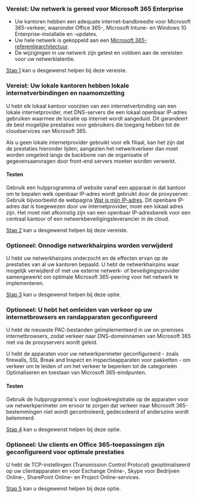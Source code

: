 <a name="crit-networking-step1"></a>
### <a name="required-your-network-is-ready-for-microsoft-365-enterprise"></a>Vereist: Uw netwerk is gereed voor Microsoft 365 Enterprise

- Uw kantoren hebben een adequate internet-bandbreedte voor Microsoft 365-verkeer, waaronder Office 365-, Microsoft Intune- en Windows 10 Enterprise-installatie en -updates.
- Uw hele netwerk is gekoppeld aan een [Microsoft 365-referentiearchitectuur](https://docs.microsoft.com/office365/enterprise/office-365-network-connectivity-principles#BKMK_P2).
- De wijzigingen in uw netwerk zijn getest en voldoen aan de vereisten voor uw netwerklatentie.

[Stap 1](../networking-provide-bandwidth-cloud-services.md) kan u desgewenst helpen bij deze vereiste.

<a name="crit-networking-step2"></a>
### <a name="required-your-local-offices-have-local-internet-connections-and-name-resolution"></a>Vereist: Uw lokale kantoren hebben lokale internetverbindingen en naamomzetting

U hebt elk lokaal kantoor voorzien van een internetverbinding van een lokale internetprovider, met DNS-servers die een lokaal openbaar IP-adres gebruiken waarmee de locatie op internet wordt aangeduid. Dit garandeert de best mogelijke prestaties voor gebruikers die toegang hebben tot de cloudservices van Microsoft 365.

Als u geen lokale internetprovider gebruikt voor elk filiaal, kan het zijn dat de prestaties hieronder lijden, aangezien het netwerkverkeer dan moet worden omgeleid langs de backbone van de organisatie of gegevensaanvragen door front-end servers moeten worden verwerkt.

#### <a name="how-to-test"></a>Testen
Gebruik een hulpprogramma of website vanaf een apparaat in dat kantoor om te bepalen welk openbaar IP-adres wordt gebruikt door de proxyserver. Gebruik bijvoorbeeld de webpagina [Wat is mijn IP-adres](https://www.whatismypublicip.com/). Dit openbare IP-adres dat is toegewezen door uw internetprovider, moet een lokaal adres zijn. Het moet niet afkomstig zijn van een openbaar IP-adresbereik voor een centraal kantoor of een netwerkbeveiligingsleverancier in de cloud.

[Stap 2](../networking-dns-resolution-same-location.md) kan u desgewenst helpen bij deze vereiste.

<a name="crit-networking-step3"></a>
### <a name="optional-unnecessary-network-hairpins-are-removed"></a>Optioneel: Onnodige netwerkhairpins worden verwijderd

U hebt uw netwerkhairpins onderzocht en de effecten ervan op de prestaties van al uw kantoren bepaald. U hebt de netwerkhairpins waar mogelijk verwijderd of met uw externe netwerk- of beveiligingsprovider samengewerkt om optimale Microsoft 365-peering voor het netwerk te implementeren.

[Stap 3](../networking-avoid-network-hairpins.md) kan u desgewenst helpen bij deze optie.


<a name="crit-networking-step4"></a>
### <a name="optional-you-have-configured-traffic-bypass-on-your-internet-browsers-and-edge-devices"></a>Optioneel: U hebt het omleiden van verkeer op uw internetbrowsers en randapparaten geconfigureerd

U hebt de nieuwste PAC-bestanden geïmplementeerd in uw on-premises internetbrowsers, zodat verkeer naar DNS-domeinnamen van Microsoft 365 niet via de proxyservers wordt geleid.

U hebt de apparaten voor uw netwerkperimeter geconfigureerd - zoals firewalls, SSL Break and Inspect en inspectieapparaten voor pakketten - om verkeer om te leiden of om het verkeer te beperken tot de categorieën Optimaliseren en toestaan van Microsoft 365-eindpunten.


#### <a name="how-to-test"></a>Testen

Gebruik de hulpprogramma's voor logboekregistratie op de apparaten voor uw netwerkperimeter om ervoor te zorgen dat verkeer naar Microsoft 365-bestemmingen niet wordt gecontroleerd, gedecodeerd of anderszins wordt belemmerd.

[Stap 4](../networking-configure-proxies-firewalls.md) kan u desgewenst helpen bij deze optie.


<a name="crit-networking-step5"></a>
### <a name="optional-your-clients-and-office-365-applications-are-configured-for-optimal-performance"></a>Optioneel: Uw clients en Office 365-toepassingen zijn geconfigureerd voor optimale prestaties

U hebt de TCP-instellingen (Transmission Control Protocol) geoptimaliseerd op uw clientapparaten en voor Exchange Online-, Skype voor Bedrijven Online-, SharePoint Online- en Project Online-services.

[Stap 5](../networking-optimize-tcp-performance.md) kan u desgewenst helpen bij deze optie.
